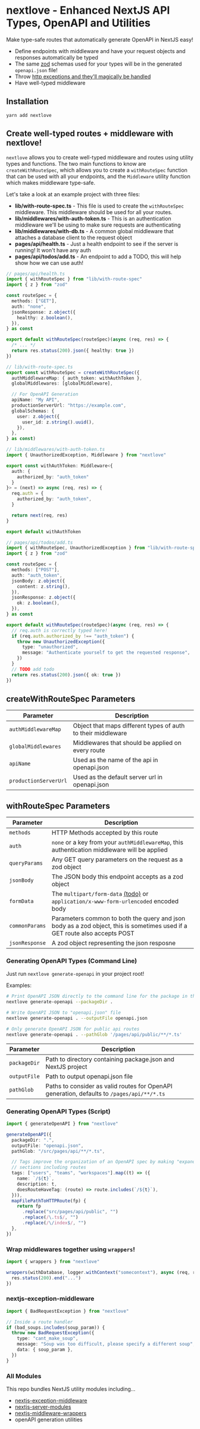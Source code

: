 # nextlove - Enhanced NextJS API Types, OpenAPI and Utilities

Make type-safe routes that automatically generate OpenAPI in NextJS easy!

- Define endpoints with middleware and have your request objects and responses automatically be typed
- The same [zod](https://github.com/colinhacks/zod) schemas used for your types will be in the generated
  `openapi.json` file!
- Throw [http exceptions and they'll magically be handled](https://github.com/seamapi/nextjs-exception-middleware#exception-types)
- Have well-typed middleware

## Installation

`yarn add nextlove`

## Create well-typed routes + middleware with nextlove!

`nextlove` allows you to create well-typed middleware and routes using utility types and functions. The
two main functions to know are `createWithRouteSpec`, which allows you to create a `withRouteSpec` function
that can be used with all your endpoints, and the `Middleware` utility function which makes middleware type-safe.

Let's take a look at an example project with three files:

- **lib/with-route-spec.ts** - This file is used to create the `withRouteSpec` middleware. This middleware should
  be used for all your routes.
- **lib/middlewares/with-auth-token.ts** - This is an authentication middleware we'll be using to make sure requests are authenticating
- **lib/middlewares/with-db.ts** - A common global middleware that attaches a database client to the request object
- **pages/api/health.ts** - Just a health endpoint to see if the server is running! It won't have any auth
- **pages/api/todos/add.ts** - An endpoint to add a TODO, this will help show how we can use auth!

```ts
// pages/api/health.ts
import { withRouteSpec } from "lib/with-route-spec"
import { z } from "zod"

const routeSpec = {
  methods: ["GET"],
  auth: "none",
  jsonResponse: z.object({
    healthy: z.boolean(),
  }),
} as const

export default withRouteSpec(routeSpec)(async (req, res) => {
  /* ... */
  return res.status(200).json({ healthy: true })
})
```

```ts
// lib/with-route-spec.ts
export const withRouteSpec = createWithRouteSpec({
  authMiddlewareMap: { auth_token: withAuthToken },
  globalMiddlewares: [globalMiddleware],

  // For OpenAPI Generation
  apiName: "My API",
  productionServerUrl: "https://example.com",
  globalSchemas: {
    user: z.object({
      user_id: z.string().uuid(),
    }),
  },
} as const)
```

```ts
// lib/middlewares/with-auth-token.ts
import { UnauthorizedException, Middleware } from "nextlove"

export const withAuthToken: Middleware<{
  auth: {
    authorized_by: "auth_token"
  }
}> = (next) => async (req, res) => {
  req.auth = {
    authorized_by: "auth_token",
  }

  return next(req, res)
}

export default withAuthToken
```

```ts
// pages/api/todos/add.ts
import { withRouteSpec, UnauthorizedException } from "lib/with-route-spec"
import { z } from "zod"

const routeSpec = {
  methods: ["POST"],
  auth: "auth_token",
  jsonBody: z.object({
    content: z.string(),
  }),
  jsonResponse: z.object({
    ok: z.boolean(),
  }),
} as const

export default withRouteSpec(routeSpec)(async (req, res) => {
  // req.auth is correctly typed here!
  if (req.auth.authorized_by !== "auth_token") {
    throw new UnauthorizedException({
      type: "unauthorized",
      message: "Authenticate yourself to get the requested response",
    })
  }
  // TODO add todo
  return res.status(200).json({ ok: true })
})
```

## createWithRouteSpec Parameters

| Parameter             | Description                                                  |
| --------------------- | ------------------------------------------------------------ |
| `authMiddlewareMap`   | Object that maps different types of auth to their middleware |
| `globalMiddlewares`   | Middlewares that should be applied on every route            |
| `apiName`             | Used as the name of the api in openapi.json                  |
| `productionServerUrl` | Used as the default server url in openapi.json               |

## withRouteSpec Parameters

| Parameter      | Description                                                                                                                            |
| -------------- | -------------------------------------------------------------------------------------------------------------------------------------- |
| `methods`      | HTTP Methods accepted by this route                                                                                                    |
| `auth`         | `none` or a key from your `authMiddlewareMap`, this authentication middleware will be applied                                          |
| `queryParams`  | Any GET query parameters on the request as a zod object                                                                                |
| `jsonBody`     | The JSON body this endpoint accepts as a zod object                                                                                    |
| `formData`     | The `multipart/form-data` [(todo)](https://github.com/seamapi/nextlove/issues/127) or `application/x-www-form-urlencoded` encoded body |
| `commonParams` | Parameters common to both the query and json body as a zod object, this is sometimes used if a GET route also accepts POST             |
| `jsonResponse` | A zod object representing the json resposne                                                                                            |

### Generating OpenAPI Types (Command Line)

Just run `nextlove generate-openapi` in your project root!

Examples:

```bash
# Print OpenAPI JSON directly to the command line for the package in the current directory
nextlove generate-openapi --packageDir .

# Write OpenAPI JSON to "openapi.json" file
nextlove generate-openapi . --outputFile openapi.json

# Only generate OpenAPI JSON for public api routes
nextlove generate-openapi . --pathGlob '/pages/api/public/**/*.ts'
```

| Parameter    | Description                                                                                |
| ------------ | ------------------------------------------------------------------------------------------ |
| `packageDir` | Path to directory containing package.json and NextJS project                               |
| `outputFile` | Path to output openapi.json file                                                           |
| `pathGlob`   | Paths to consider as valid routes for OpenAPI generation, defaults to `/pages/api/**/*.ts` |

### Generating OpenAPI Types (Script)

```ts
import { generateOpenAPI } from "nextlove"

generateOpenAPI({
  packageDir: ".",
  outputFile: "openapi.json",
  pathGlob: "/src/pages/api/**/*.ts",

  // Tags improve the organization of an OpenAPI spec by making "expandable"
  // sections including routes
  tags: ["users", "teams", "workspaces"].map((t) => ({
    name: `/${t}`,
    description: t,
    doesRouteHaveTag: (route) => route.includes(`/${t}`),
  })),
  mapFilePathToHTTPRoute(fp) {
    return fp
      .replace("src/pages/api/public", "")
      .replace(/\.ts$/, "")
      .replace(/\/index$/, "")
  },
})
```

### Wrap middlewares together using `wrappers`!

```ts
import { wrappers } from "nextlove"

wrappers(withDatabase, logger.withContext("somecontext"), async (req, res) => {
  res.status(200).end("...")
})
```

### nextjs-exception-middleware

```ts
import { BadRequestException } from "nextlove"

// Inside a route handler
if (bad_soups.includes(soup_param)) {
  throw new BadRequestException({
    type: "cant_make_soup",
    message: "Soup was too difficult, please specify a different soup",
    data: { soup_param },
  })
}
```

### All Modules

This repo bundles NextJS utility modules including...

- [nextjs-exception-middleware](https://github.com/seamapi/nextjs-exception-middleware)
- [nextjs-server-modules](https://github.com/seamapi/nextjs-server-modules)
- [nextjs-middleware-wrappers](https://github.com/seamapi/wrappers)
- openAPI generation utilities
